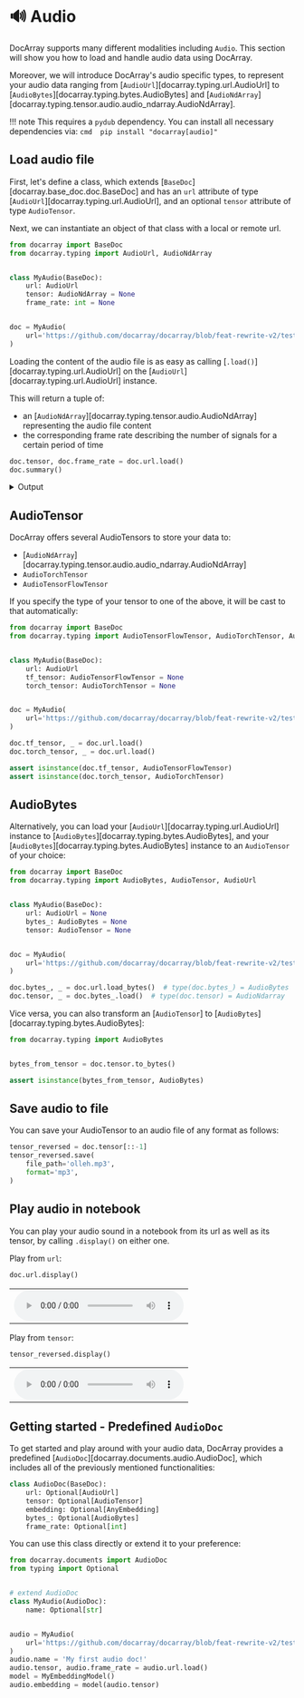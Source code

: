 # 🔊 Audio

DocArray supports many different modalities including `Audio`.
This section will show you how to load and handle audio data using DocArray.

Moreover, we will introduce DocArray's audio specific types, to represent your audio data ranging from [`AudioUrl`][docarray.typing.url.AudioUrl] to [`AudioBytes`][docarray.typing.bytes.AudioBytes] and [`AudioNdArray`][docarray.typing.tensor.audio.audio_ndarray.AudioNdArray].

!!! note
    This requires a `pydub` dependency. You can install all necessary dependencies via:
    ```cmd 
    pip install "docarray[audio]"
    ```

## Load audio file

First, let's define a class, which extends [`BaseDoc`][docarray.base_doc.doc.BaseDoc] and has an `url` attribute of type [`AudioUrl`][docarray.typing.url.AudioUrl], and an optional `tensor` attribute of type `AudioTensor`.

Next, we can instantiate an object of that class with a local or remote url. 

```python
from docarray import BaseDoc
from docarray.typing import AudioUrl, AudioNdArray


class MyAudio(BaseDoc):
    url: AudioUrl
    tensor: AudioNdArray = None
    frame_rate: int = None


doc = MyAudio(
    url='https://github.com/docarray/docarray/blob/feat-rewrite-v2/tests/toydata/hello.mp3?raw=true'
)
```

Loading the content of the audio file is as easy as calling [`.load()`][docarray.typing.url.AudioUrl] on the [`AudioUrl`][docarray.typing.url.AudioUrl] instance. 

This will return a tuple of:

- an [`AudioNdArray`][docarray.typing.tensor.audio.AudioNdArray] representing the audio file content 
- the corresponding frame rate describing the number of signals for a certain period of time

```python
doc.tensor, doc.frame_rate = doc.url.load()
doc.summary()
```
<details>
    <summary>Output</summary>
    ``` { .text .no-copy }
    📄 MyAudio : 2015696 ...
    ╭──────────────────────┬───────────────────────────────────────────────────────╮
    │ Attribute            │ Value                                                 │
    ├──────────────────────┼───────────────────────────────────────────────────────┤
    │ url: AudioUrl        │ https://github.com/docarray/docarray/blob/feat-rew    │
    │                      │ ... (length: 90)                                      │
    │ tensor: AudioNdArray │ AudioNdArray of shape (30833,), dtype: float64        │
    │ frame_rate: int      │ 44100                                                 │
    ╰──────────────────────┴───────────────────────────────────────────────────────╯
    ```
</details>


## AudioTensor

DocArray offers several AudioTensors to store your data to:

- [`AudioNdArray`][docarray.typing.tensor.audio.audio_ndarray.AudioNdArray]
- `AudioTorchTensor`
- `AudioTensorFlowTensor`

If you specify the type of your tensor to one of the above, it will be cast to that automatically:

```python hl_lines="7 8 15 16"
from docarray import BaseDoc
from docarray.typing import AudioTensorFlowTensor, AudioTorchTensor, AudioUrl


class MyAudio(BaseDoc):
    url: AudioUrl
    tf_tensor: AudioTensorFlowTensor = None
    torch_tensor: AudioTorchTensor = None


doc = MyAudio(
    url='https://github.com/docarray/docarray/blob/feat-rewrite-v2/tests/toydata/hello.mp3?raw=true'
)

doc.tf_tensor, _ = doc.url.load()
doc.torch_tensor, _ = doc.url.load()

assert isinstance(doc.tf_tensor, AudioTensorFlowTensor)
assert isinstance(doc.torch_tensor, AudioTorchTensor)
```


## AudioBytes

Alternatively, you can load your [`AudioUrl`][docarray.typing.url.AudioUrl] instance to [`AudioBytes`][docarray.typing.bytes.AudioBytes], and your [`AudioBytes`][docarray.typing.bytes.AudioBytes] instance to an `AudioTensor` of your choice:

```python hl_lines="15 16"
from docarray import BaseDoc
from docarray.typing import AudioBytes, AudioTensor, AudioUrl


class MyAudio(BaseDoc):
    url: AudioUrl = None
    bytes_: AudioBytes = None
    tensor: AudioTensor = None


doc = MyAudio(
    url='https://github.com/docarray/docarray/blob/feat-rewrite-v2/tests/toydata/hello.mp3?raw=true'
)

doc.bytes_, _ = doc.url.load_bytes()  # type(doc.bytes_) = AudioBytes
doc.tensor, _ = doc.bytes_.load()  # type(doc.tensor) = AudioNdarray
```
 
Vice versa, you can also transform an [`AudioTensor`] to [`AudioBytes`][docarray.typing.bytes.AudioBytes]:

```python
from docarray.typing import AudioBytes


bytes_from_tensor = doc.tensor.to_bytes()

assert isinstance(bytes_from_tensor, AudioBytes)
```

## Save audio to file
You can save your AudioTensor to an audio file of any format as follows:
```python
tensor_reversed = doc.tensor[::-1]
tensor_reversed.save(
    file_path='olleh.mp3',
    format='mp3',
)
```
## Play audio in notebook

You can play your audio sound in a notebook from its url as well as its tensor, by calling `.display()` on either one.

Play from `url`:
```python
doc.url.display()
```

<table>
  <tr>
    <td><audio controls><source src="../hello.mp3" type="audio/mp3"></audio></td>
  </tr>
</table>

Play from `tensor`:
```python
tensor_reversed.display()
```
<table>
  <tr>
    <td><audio controls><source src="../olleh.mp3" type="audio/mp3"></audio></td>
  </tr>
</table>




## Getting started - Predefined `AudioDoc`

To get started and play around with your audio data, DocArray provides a predefined [`AudioDoc`][docarray.documents.audio.AudioDoc], which includes all of the previously mentioned functionalities:

```python
class AudioDoc(BaseDoc):
    url: Optional[AudioUrl]
    tensor: Optional[AudioTensor]
    embedding: Optional[AnyEmbedding]
    bytes_: Optional[AudioBytes]
    frame_rate: Optional[int]
```

You can use this class directly or extend it to your preference:
```python
from docarray.documents import AudioDoc
from typing import Optional


# extend AudioDoc
class MyAudio(AudioDoc):
    name: Optional[str]


audio = MyAudio(
    url='https://github.com/docarray/docarray/blob/feat-rewrite-v2/tests/toydata/hello.mp3?raw=true'
)
audio.name = 'My first audio doc!'
audio.tensor, audio.frame_rate = audio.url.load()
model = MyEmbeddingModel()
audio.embedding = model(audio.tensor)
```

